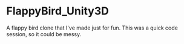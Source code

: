 # FlappyBird_Unity3D
A flappy bird clone that I've made just for fun. This was a quick code session, so it could be messy.
